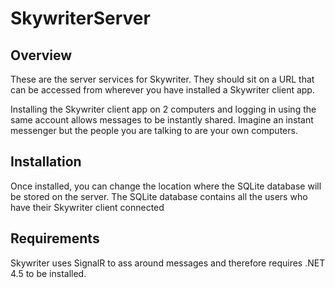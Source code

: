 SkywriterServer
===============

## Overview

These are the server services for Skywriter. They should sit on a URL that can be accessed from wherever you have installed a Skywriter client app.

Installing the Skywriter client app on 2 computers and logging in using the same account allows messages to be instantly shared. Imagine an instant messenger but the people you are talking to are your own computers.


## Installation

Once installed, you can change the location where the SQLite database will be stored on the server. The SQLite database contains all the users who have their Skywriter client connected

## Requirements

Skywriter uses SignalR to ass around messages and therefore requires .NET 4.5 to be installed.
